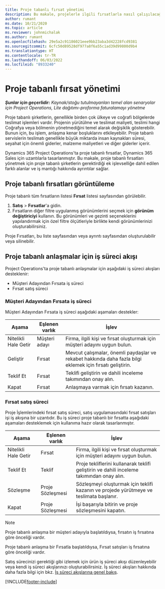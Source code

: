 ```yaml
---
title: Proje tabanlı fırsat yönetimi
description: Bu makale, projelerle ilgili fırsatlarla nasıl çalışılacağı hakkında bilgi sağlar.
author: rumant
ms.date: 10/21/2020
ms.topic: article
ms.reviewer: johnmichalak
ms.author: rumant
ms.openlocfilehash: 29e5a2c91186021eee9bb23aba3d42228fcd9381
ms.sourcegitcommit: 6cfc50d89528df977a8f6a55c1ad39d99800d9b4
ms.translationtype: HT
ms.contentlocale: tr-TR
ms.lasthandoff: 06/03/2022
ms.locfileid: "8933240"
---
```

# <a name="manage-project-based-opportunities"></a>Proje tabanlı fırsat yönetimi

_**Şunlar için geçerlidir:** Kaynak/stoğu tutulmayanları temel alan senaryolar için Project Operations, Lite dağıtımı-proforma faturalamayı yönetme_

Proje tabanlı şirketlerin, genellikle birden çok ülkeye ve coğrafi bölgelerde teslimat işlemleri vardır. Projenin yürütülme ve teslimat maliyeti, teslimi hangi Coğrafya veya bölmenin yönetmediğini temel alarak değişiklik gösterebilir. Bunun için, bu işlem, anlaşma kenar boşluklarını etkileyebilir. Proje tabanlı servislerin teslimatı genellikle büyük miktarda insan kaynakları süresi, seyahat için önemli giderler, malzeme maliyetleri ve diğer giderler içerir.

Dynamics 365 Project Operations'ta proje tabanlı fırsatlar, Dynamics 365 Sales için uzantılarla tasarlanmıştır. Bu makale, proje tabanlı fırsatları yönetmek için proje tabanlı şirketlerin gerektirdiği ek işlevselliğe dahil edilen farklı alanlar ve iş mantığı hakkında ayrıntılar sağlar.

## <a name="view-all-project-based-opportunities"></a>Proje tabanlı fırsatları görüntüleme

Proje tabanlı tüm fırsatların listesi **Fırsat** listesi sayfasından görülebilir. 

1. **Satış** > **Fırsatlar**'a gidin.
2. Fırsatların diğer filtre uygulanmış görünümlerini seçmek için **görünüm değiştiriciyi** kullanın. Bu görünümleri ve gezinti seçeneklerini yapılandırmak için özel filtre ölçütleriyle birlikte kendi görünümlerinizi oluşturabilirsiniz.

Proje Fırsatları, bu liste sayfasından veya ayrıntı sayfasından oluşturulabilir veya silinebilir.

## <a name="business-process-flow-for-project-based-deals"></a>Proje tabanlı anlaşmalar için iş süreci akışı

Project Operations'ta proje tabanlı anlaşmalar için aşağıdaki iş süreci akışları desteklenir:

- Müşteri Adayından Fırsata iş süreci
- Fırsat satış süreci

### <a name="lead-to-opportunity-business-process"></a>Müşteri Adayından Fırsata iş süreci 
Müşteri Adayından Fırsata iş süreci aşağıdaki aşamaları destekler:

| Aşama | Eşlenen varlık | İşlev |
| --- | --- | --- |
| Nitelikli Hale Getir | Müşteri adayı | Firma, ilgili kişi ve fırsat oluşturmak için müşteri adayını uygun bulun. |
| Geliştir | Fırsat | Mevcut çalışmalar, önemli paydaşlar ve rekabet hakkında daha fazla bilgi eklemek için fırsatı geliştirin. |
| Teklif Et | Fırsat | Teklifi geliştirin ve dahili inceleme takımından onay alın. |
| Kapat | Fırsat | Anlaşmaya varmak için fırsatı kazanın. |

### <a name="opportunity-sales-process"></a>Fırsat satış süreci
Proje İşlemlerindeki fırsat satış süreci, satış uygulamasındaki fırsat satışları işi iş akışına bir uzantıdır. Bu iş süreci proje tabanlı bir fırsatta aşağıdaki aşamaları desteklemek için kullanıma hazır olarak tasarlanmıştır.

| Aşama | Eşlenen varlık | İşlev |
| --- | --- | --- |
| Nitelikli Hale Getir | Fırsat | Firma, ilgili kişi ve fırsat oluşturmak için müşteri adayını uygun bulun. |
| Teklif Et | Teklif | Proje tekliflerini kullanarak teklifi geliştirin ve dahili inceleme takımından onay alın. |
| Sözleşme | Proje Sözleşmesi | Sözleşmeyi oluşturmak için teklifi kazanın ve projede yürütmeye ve teslimata başlanır. |
| Kapat | Proje Sözleşmesi | İşi başarıyla bitirin ve proje sözleşmesini kapatın. |

> [!NOTE]
> Proje tabanlı anlaşma bir müşteri adayıyla başlatıldıysa, fırsatın iş fırsatına göre önceliği vardır.
>
> Proje tabanlı anlaşma bir Fırsatla başlatıldıysa, Fırsat satışları iş fırsatına göre önceliği vardır.

Satış sürecinizi gerektiği gibi izlemek için ürün iş süreci akışı düzenleyebilir veya kendi iş süreci akışlarınızı oluşturabilirsiniz. İş süreci akışları hakkında daha fazla bilgi için bkz. [İş süreci akışlarına genel bakış](/dynamics365/customerengagement/on-premises/customize/business-process-flows-overview).


[!INCLUDE[footer-include](../includes/footer-banner.md)]